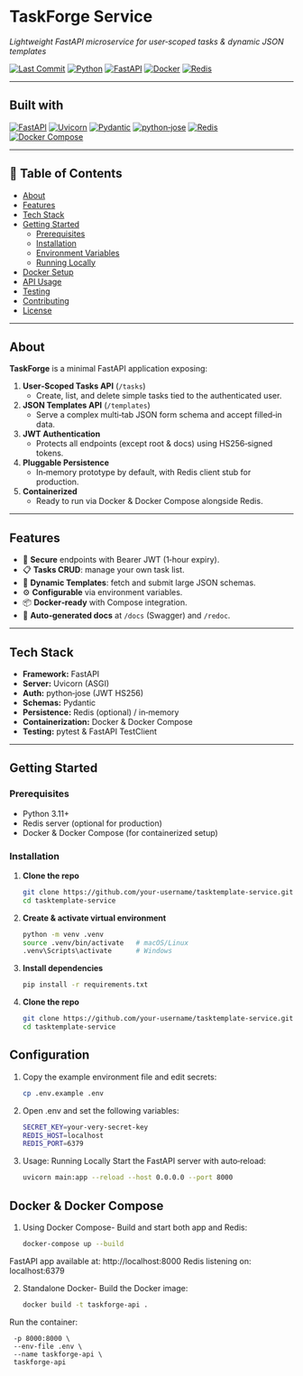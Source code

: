 # TaskForge Service  
*Lightweight FastAPI microservice for user‑scoped tasks & dynamic JSON templates*

[![Last Commit](https://img.shields.io/github/last-commit/AhmedShaikh-developer/tasktemplate-service?style=flat-square)](https://github.com/AhmedShaikh-developer/tasktemplate-service/commits) [![Python](https://img.shields.io/badge/Python-3.11-blue?style=flat-square&logo=python)](https://www.python.org/) [![FastAPI](https://img.shields.io/badge/FastAPI-009688?style=flat-square&logo=fastapi)](https://fastapi.tiangolo.com/) [![Docker](https://img.shields.io/badge/Docker-2496ED?style=flat-square&logo=docker)](https://www.docker.com/) [![Redis](https://img.shields.io/badge/Redis-DC382D?style=flat-square&logo=redis)](https://redis.io/)  

---

## Built with  

[![FastAPI](https://img.shields.io/badge/FastAPI-009688?style=flat-square&logo=fastapi)](https://fastapi.tiangolo.com/) [![Uvicorn](https://img.shields.io/badge/Uvicorn-000000?style=flat-square&logo=python)](https://www.uvicorn.org/) [![Pydantic](https://img.shields.io/badge/Pydantic-176EAB?style=flat-square&logo=python)](https://pydantic-docs.helpmanual.io/) [![python‑jose](https://img.shields.io/badge/python--jose-333333?style=flat-square)](https://github.com/mpdavis/python-jose) [![Redis](https://img.shields.io/badge/Redis-DC382D?style=flat-square&logo=redis)](https://redis.io/) [![Docker Compose](https://img.shields.io/badge/Docker_Compose-2496ED?style=flat-square&logo=docker)](https://docs.docker.com/compose/)  

---

## 📄 Table of Contents

- [About](#about)  
- [Features](#features)  
- [Tech Stack](#tech-stack)  
- [Getting Started](#getting-started)  
  - [Prerequisites](#prerequisites)  
  - [Installation](#installation)  
  - [Environment Variables](#environment-variables)  
  - [Running Locally](#running-locally)  
- [Docker Setup](#docker-setup)  
- [API Usage](#api-usage)  
- [Testing](#testing)  
- [Contributing](#contributing)  
- [License](#license)  

---

## About

**TaskForge** is a minimal FastAPI application exposing:

1. **User‑Scoped Tasks API** (`/tasks`)  
   - Create, list, and delete simple tasks tied to the authenticated user.  
2. **JSON Templates API** (`/templates`)  
   - Serve a complex multi‑tab JSON form schema and accept filled‑in data.  
3. **JWT Authentication**  
   - Protects all endpoints (except root & docs) using HS256‑signed tokens.  
4. **Pluggable Persistence**  
   - In‑memory prototype by default, with Redis client stub for production.  
5. **Containerized**  
   - Ready to run via Docker & Docker Compose alongside Redis.  

---

## Features

- 🔐 **Secure** endpoints with Bearer JWT (1‑hour expiry).  
- 📋 **Tasks CRUD**: manage your own task list.  
- 📑 **Dynamic Templates**: fetch and submit large JSON schemas.  
- ⚙️ **Configurable** via environment variables.  
- 📦 **Docker‑ready** with Compose integration.  
- 📜 **Auto‑generated docs** at `/docs` (Swagger) and `/redoc`.  

---

## Tech Stack

- **Framework:** FastAPI  
- **Server:** Uvicorn (ASGI)  
- **Auth:** python‑jose (JWT HS256)  
- **Schemas:** Pydantic  
- **Persistence:** Redis (optional) / in‑memory  
- **Containerization:** Docker & Docker Compose  
- **Testing:** pytest & FastAPI TestClient  

---

## Getting Started

### Prerequisites

- Python 3.11+  
- Redis server (optional for production)  
- Docker & Docker Compose (for containerized setup)  

### Installation

1. **Clone the repo**  
   ```bash
   git clone https://github.com/your-username/tasktemplate-service.git
   cd tasktemplate-service

2. **Create & activate virtual environment**  
   ```bash
   python -m venv .venv
   source .venv/bin/activate   # macOS/Linux
   .venv\Scripts\activate      # Windows

3. **Install dependencies**  
   ```bash
   pip install -r requirements.txt

4. **Clone the repo**  
   ```bash
   git clone https://github.com/your-username/tasktemplate-service.git
   cd tasktemplate-service

## Configuration

1. Copy the example environment file and edit secrets:
   ```bash
   cp .env.example .env

2. Open .env and set the following variables:
   ```bash
   SECRET_KEY=your-very-secret-key
   REDIS_HOST=localhost
   REDIS_PORT=6379

3. Usage:
   Running Locally
   Start the FastAPI server with auto‑reload:
   ```bash
   uvicorn main:app --reload --host 0.0.0.0 --port 8000


## Docker & Docker Compose

1. Using Docker Compose- Build and start both app and Redis:
    ```bash
    docker-compose up --build
FastAPI app available at: http://localhost:8000
Redis listening on: localhost:6379

2. Standalone Docker- Build the Docker image:
    ```bash
    docker build -t taskforge-api .
Run the container:
 ```bashdocker run -d \
  -p 8000:8000 \
  --env-file .env \
  --name taskforge-api \
  taskforge-api
